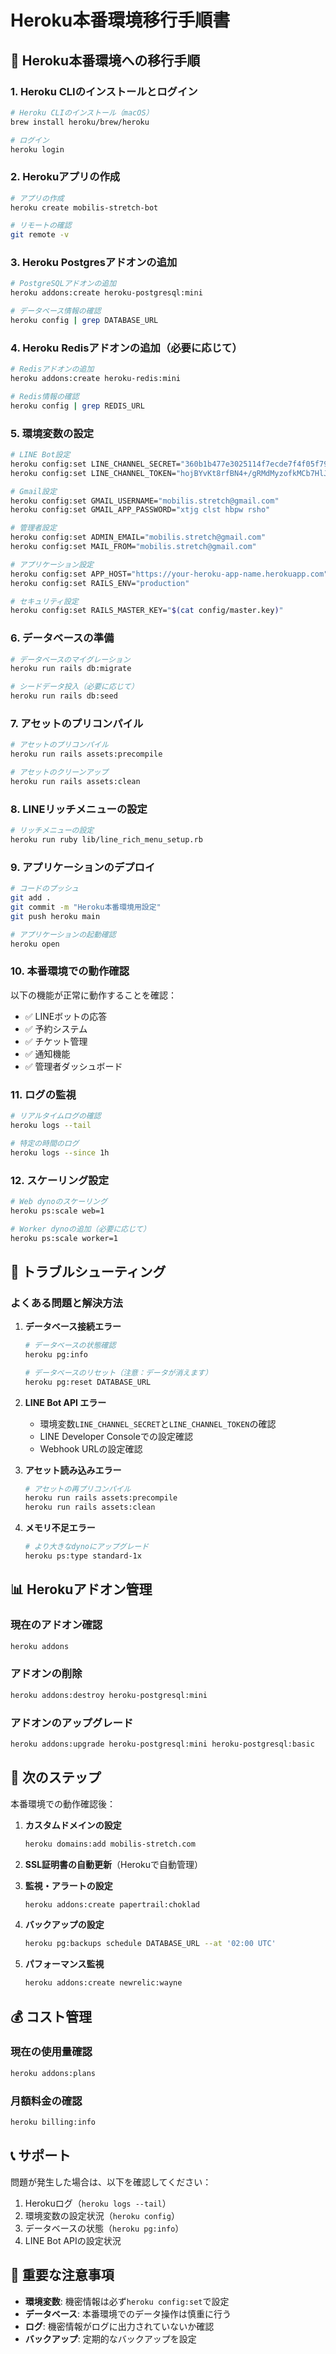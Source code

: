 # Heroku本番環境移行手順書

## 🚀 Heroku本番環境への移行手順

### 1. Heroku CLIのインストールとログイン

```bash
# Heroku CLIのインストール（macOS）
brew install heroku/brew/heroku

# ログイン
heroku login
```

### 2. Herokuアプリの作成

```bash
# アプリの作成
heroku create mobilis-stretch-bot

# リモートの確認
git remote -v
```

### 3. Heroku Postgresアドオンの追加

```bash
# PostgreSQLアドオンの追加
heroku addons:create heroku-postgresql:mini

# データベース情報の確認
heroku config | grep DATABASE_URL
```

### 4. Heroku Redisアドオンの追加（必要に応じて）

```bash
# Redisアドオンの追加
heroku addons:create heroku-redis:mini

# Redis情報の確認
heroku config | grep REDIS_URL
```

### 5. 環境変数の設定

```bash
# LINE Bot設定
heroku config:set LINE_CHANNEL_SECRET="360b1b477e3025114f7ecde7f4f05f79"
heroku config:set LINE_CHANNEL_TOKEN="hojBYvKt8rfBN4+/gRMdMyzofkMCb7HlJhaOFufi/hRGPPG/AGzeJZde3CLoxLoNCaei7wa92TO4xIt+kyviaS6SUS5Q9Hrj+WSJFN8ySGxFFIRICA5hU0Ha2tONO6YcLrXgbJOqmD6Y1SwbmGKEhgdB04t89/1O/w1cDnyilFU="

# Gmail設定
heroku config:set GMAIL_USERNAME="mobilis.stretch@gmail.com"
heroku config:set GMAIL_APP_PASSWORD="xtjg clst hbpw rsho"

# 管理者設定
heroku config:set ADMIN_EMAIL="mobilis.stretch@gmail.com"
heroku config:set MAIL_FROM="mobilis.stretch@gmail.com"

# アプリケーション設定
heroku config:set APP_HOST="https://your-heroku-app-name.herokuapp.com"
heroku config:set RAILS_ENV="production"

# セキュリティ設定
heroku config:set RAILS_MASTER_KEY="$(cat config/master.key)"
```

### 6. データベースの準備

```bash
# データベースのマイグレーション
heroku run rails db:migrate

# シードデータ投入（必要に応じて）
heroku run rails db:seed
```

### 7. アセットのプリコンパイル

```bash
# アセットのプリコンパイル
heroku run rails assets:precompile

# アセットのクリーンアップ
heroku run rails assets:clean
```

### 8. LINEリッチメニューの設定

```bash
# リッチメニューの設定
heroku run ruby lib/line_rich_menu_setup.rb
```

### 9. アプリケーションのデプロイ

```bash
# コードのプッシュ
git add .
git commit -m "Heroku本番環境用設定"
git push heroku main

# アプリケーションの起動確認
heroku open
```

### 10. 本番環境での動作確認

以下の機能が正常に動作することを確認：

- ✅ LINEボットの応答
- ✅ 予約システム
- ✅ チケット管理
- ✅ 通知機能
- ✅ 管理者ダッシュボード

### 11. ログの監視

```bash
# リアルタイムログの確認
heroku logs --tail

# 特定の時間のログ
heroku logs --since 1h
```

### 12. スケーリング設定

```bash
# Web dynoのスケーリング
heroku ps:scale web=1

# Worker dynoの追加（必要に応じて）
heroku ps:scale worker=1
```

## 🔧 トラブルシューティング

### よくある問題と解決方法

1. **データベース接続エラー**
   ```bash
   # データベースの状態確認
   heroku pg:info
   
   # データベースのリセット（注意：データが消えます）
   heroku pg:reset DATABASE_URL
   ```

2. **LINE Bot API エラー**
   - 環境変数`LINE_CHANNEL_SECRET`と`LINE_CHANNEL_TOKEN`の確認
   - LINE Developer Consoleでの設定確認
   - Webhook URLの設定確認

3. **アセット読み込みエラー**
   ```bash
   # アセットの再プリコンパイル
   heroku run rails assets:precompile
   heroku run rails assets:clean
   ```

4. **メモリ不足エラー**
   ```bash
   # より大きなdynoにアップグレード
   heroku ps:type standard-1x
   ```

## 📊 Herokuアドオン管理

### 現在のアドオン確認
```bash
heroku addons
```

### アドオンの削除
```bash
heroku addons:destroy heroku-postgresql:mini
```

### アドオンのアップグレード
```bash
heroku addons:upgrade heroku-postgresql:mini heroku-postgresql:basic
```

## 🎯 次のステップ

本番環境での動作確認後：

1. **カスタムドメインの設定**
   ```bash
   heroku domains:add mobilis-stretch.com
   ```

2. **SSL証明書の自動更新**（Herokuで自動管理）

3. **監視・アラートの設定**
   ```bash
   heroku addons:create papertrail:choklad
   ```

4. **バックアップの設定**
   ```bash
   heroku pg:backups schedule DATABASE_URL --at '02:00 UTC'
   ```

5. **パフォーマンス監視**
   ```bash
   heroku addons:create newrelic:wayne
   ```

## 💰 コスト管理

### 現在の使用量確認
```bash
heroku addons:plans
```

### 月額料金の確認
```bash
heroku billing:info
```

## 📞 サポート

問題が発生した場合は、以下を確認してください：

1. Herokuログ（`heroku logs --tail`）
2. 環境変数の設定状況（`heroku config`）
3. データベースの状態（`heroku pg:info`）
4. LINE Bot APIの設定状況

## 🚨 重要な注意事項

- **環境変数**: 機密情報は必ず`heroku config:set`で設定
- **データベース**: 本番環境でのデータ操作は慎重に行う
- **ログ**: 機密情報がログに出力されていないか確認
- **バックアップ**: 定期的なバックアップを設定

